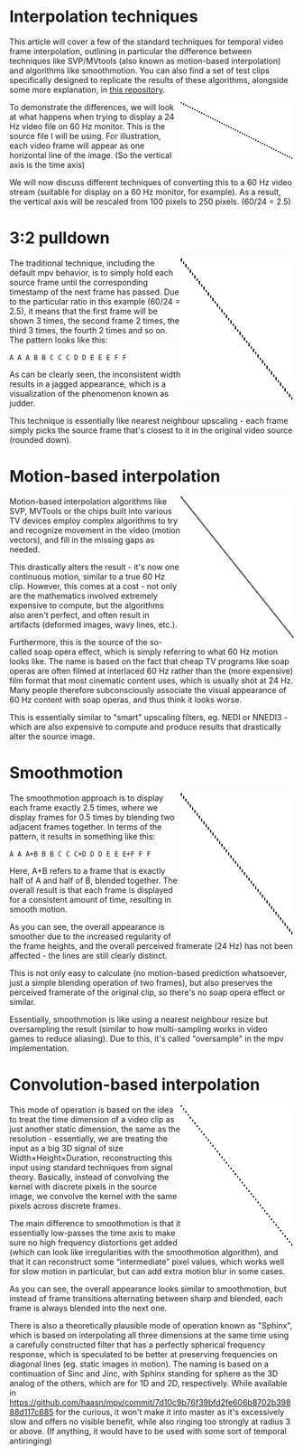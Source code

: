 Interpolation techniques
========================

This article will cover a few of the standard techniques for temporal video frame interpolation, outlining in particular the difference between techniques like SVP/MVtools (also known as motion-based interpolation) and algorithms like smoothmotion. You can also find a set of test clips specifically designed to replicate the results of these algorithms, alongside some more explanation, in [this repository](https://github.com/haasn/interpolation-samples).

<img align="right" src="interpolation/original.png" />

To demonstrate the differences, we will look at what happens when trying to
display a 24 Hz video file on 60 Hz monitor. This is the source file I will be
using. For illustration, each video frame will appear as one horizontal line of
the image. (So the vertical axis is the time axis)

We will now discuss different techniques of converting this to a 60 Hz video
stream (suitable for display on a 60 Hz monitor, for example). As a result, the
vertical axis will be rescaled from 100 pixels to 250 pixels. (60/24 = 2.5)

3:2 pulldown
============

<img align="right" src="interpolation/pulldown.png" />

The traditional technique, including the default mpv behavior, is to simply
hold each source frame until the corresponding timestamp of the next frame has
passed. Due to the particular ratio in this example (60/24 = 2.5), it means
that the first frame will be shown 3 times, the second frame 2 times, the third
3 times, the fourth 2 times and so on. The pattern looks like this:

    A A A B B C C C D D E E E F F

As can be clearly seen, the inconsistent width results in a jagged appearance,
which is a visualization of the phenomenon known as judder.

This technique is essentially like nearest neighbour upscaling - each frame simply picks the source frame that's closest to it in the original video source (rounded down).

Motion-based interpolation
==========================

<img align="right" src="interpolation/interpolated.png" />

Motion-based interpolation algorithms like SVP, MVTools or the chips built into
various TV devices employ complex algorithms to try and recognize movement in
the video (motion vectors), and fill in the missing gaps as needed.

This drastically alters the result - it's now one continuous motion, similar
to a true 60 Hz clip. However, this comes at a cost - not only are the
mathematics involved extremely expensive to compute, but the algorithms also
aren't perfect, and often result in artifacts (deformed images, wavy lines,
etc.).

Furthermore, this is the source of the so-called soap opera effect, which is
simply referring to what 60 Hz motion looks like. The name is based on the
fact that cheap TV programs like soap operas are often filmed at interlaced 60
Hz rather than the (more expensive) film format that most cinematic content
uses, which is usually shot at 24 Hz. Many people therefore subconsciously
associate the visual appearance of 60 Hz content with soap operas, and thus
think it looks worse.

This is essentially similar to "smart" upscaling filters, eg. NEDI or NNEDI3 - which are also expensive to compute and produce results that drastically alter the source image.

Smoothmotion
============

<img align="right" src="interpolation/smoothmotion.png" />

The smoothmotion approach is to display each frame exactly 2.5 times, where we
display frames for 0.5 times by blending two adjacent frames together. In terms
of the pattern, it results in something like this:

    A A A+B B B C C C+D D D E E E+F F F

Here, A+B refers to a frame that is exactly half of A and half of B, blended
together. The overall result is that each frame is displayed for a consistent
amount of time, resulting in smooth motion.

As you can see, the overall appearance is smoother due to the increased
regularity of the frame heights, and the overall perceived framerate (24 Hz)
has not been affected - the lines are still clearly distinct.

This is not only easy to calculate (no motion-based prediction whatsoever, just
a simple blending operation of two frames), but also preserves the perceived
framerate of the original clip, so there's no soap opera effect or similar.

Essentially, smoothmotion is like using a nearest neighbour resize but
oversampling the result (similar to how multi-sampling works in video games to
reduce aliasing). Due to this, it's called "oversample" in the mpv implementation.

Convolution-based interpolation
===============================

<img align="right" src="interpolation/tscale.png" />

This mode of operation is based on the idea to treat the time dimension of a video clip as just another static dimension, the same as the resolution - essentially, we are treating the input as a big 3D signal
of size Width×Height×Duration, reconstructing this input using standard techniques from signal theory. Basically, instead of convolving the kernel with discrete pixels in the source image, we convolve the kernel with the same pixels across discrete frames.

The main difference to smoothmotion is that it essentially low-passes the
time axis to make sure no high frequency distortions get added (which can look
like irregularities with the smoothmotion algorithm), and that it can
reconstruct some “intermediate” pixel values, which works well for slow motion
in particular, but can add extra motion blur in some cases.

As you can see, the overall appearance looks similar to smoothmotion, but
instead of frame transitions alternating between sharp and blended, each frame
is always blended into the next one.

There is also a theoretically plausible mode of operation known as "Sphinx", which is based on interpolating all three dimensions at the same time using a carefully constructed filter that has a perfectly spherical frequency response, which is speculated to be better at preserving frequencies on diagonal lines (eg. static images in motion). The naming is based on a continuation of Sinc and Jinc, with Sphinx standing for sphere as the 3D analog of the others, which are for 1D and 2D, respectively. While available in https://github.com/haasn/mpv/commit/7d10c9b76f39bfd2fe606b8702b39888d117c685 for the curious, it won't make it into master as it's excessively slow and offers no visible benefit, while also ringing too strongly at radius 3 or above. (If anything, it would have to be used with some sort of temporal antiringing)
